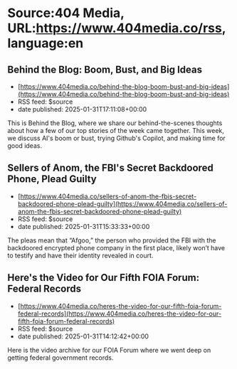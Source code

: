 # Source:404 Media, URL:https://www.404media.co/rss, language:en

## Behind the Blog: Boom, Bust, and Big Ideas
 - [https://www.404media.co/behind-the-blog-boom-bust-and-big-ideas](https://www.404media.co/behind-the-blog-boom-bust-and-big-ideas)
 - RSS feed: $source
 - date published: 2025-01-31T17:11:08+00:00

This is Behind the Blog, where we share our behind-the-scenes thoughts about how a few of our top stories of the week came together. This week, we discuss AI's boom or bust, trying Github's Copilot, and making time for good ideas.

## Sellers of Anom, the FBI's Secret Backdoored Phone, Plead Guilty
 - [https://www.404media.co/sellers-of-anom-the-fbis-secret-backdoored-phone-plead-guilty](https://www.404media.co/sellers-of-anom-the-fbis-secret-backdoored-phone-plead-guilty)
 - RSS feed: $source
 - date published: 2025-01-31T15:33:33+00:00

The pleas mean that “Afgoo,” the person who provided the FBI with the backdoored encrypted phone company in the first place, likely won’t have to testify and have their identity revealed in court.

## Here's the Video for Our Fifth FOIA Forum: Federal Records
 - [https://www.404media.co/heres-the-video-for-our-fifth-foia-forum-federal-records](https://www.404media.co/heres-the-video-for-our-fifth-foia-forum-federal-records)
 - RSS feed: $source
 - date published: 2025-01-31T14:12:42+00:00

Here is the video archive for our FOIA Forum where we went deep on getting federal government records.

